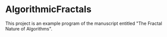 # AlgorithmicFractals
This project is an example program of the manuscript entitled "The Fractal Nature of Algorithms".
